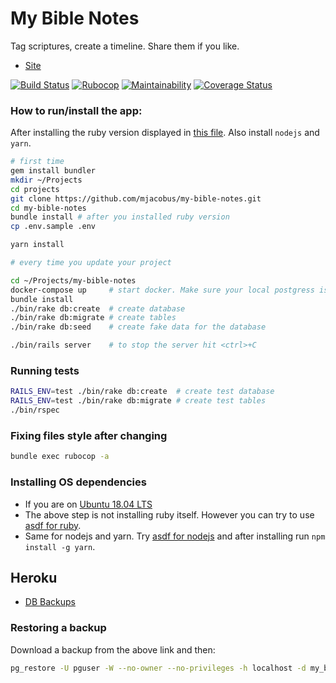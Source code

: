 # My Bible Notes

Tag scriptures, create a timeline. Share them if you like.

- [Site](https://mybiblenotes.herokuapp.com/#)

[![Build Status](https://github.com/mjacobus/my-bible-notes/actions/workflows/rails-unit-tests.yml/badge.svg)](https://github.com/mjacobus/my-bible-notes/actions/workflows/rails-unit-tests.yml?query=branch%3Amaster)
[![Rubocop](https://github.com/mjacobus/my-bible-notes/actions/workflows/rubocop.yml/badge.svg)](https://github.com/mjacobus/my-bible-notes/actions/workflows/rubocop.yml?query=branch%3Amaster)
[![Maintainability](https://api.codeclimate.com/v1/badges/e89bb4eb8004195f2420/maintainability)](https://codeclimate.com/github/mjacobus/my-bible-notes/maintainability)
[![Coverage Status](https://coveralls.io/repos/github/mjacobus/my-bible-notes/badge.svg?branch=master)](https://coveralls.io/github/mjacobus/my-bible-notes?branch=master)

### How to run/install the app:

After installing the ruby version displayed in [this file](https://github.com/mjacobus/my-bible-notes/blob/master/.ruby-version).
Also install `nodejs` and `yarn`.

```bash
# first time
gem install bundler
mkdir ~/Projects
cd projects
git clone https://github.com/mjacobus/my-bible-notes.git
cd my-bible-notes
bundle install # after you installed ruby version
cp .env.sample .env

yarn install

# every time you update your project

cd ~/Projects/my-bible-notes
docker-compose up     # start docker. Make sure your local postgress is not running
bundle install
./bin/rake db:create  # create database
./bin/rake db:migrate # create tables
./bin/rake db:seed    # create fake data for the database

./bin/rails server    # to stop the server hit <ctrl>+C
```

### Running tests

```bash
RAILS_ENV=test ./bin/rake db:create  # create test database
RAILS_ENV=test ./bin/rake db:migrate # create test tables
./bin/rspec
```

### Fixing files style after changing

```bash
bundle exec rubocop -a
```

### Installing OS dependencies

- If you are on [Ubuntu 18.04 LTS](https://github.com/mjacobus/installers/tree/master/ubuntu/18.04)
- The above step is not installing ruby itself. However you can try to use [asdf for ruby](https://github.com/asdf-vm/asdf-ruby).
- Same for nodejs and yarn. Try [asdf for nodejs](https://github.com/asdf-vm/asdf-nodejs) and after installing run `npm install -g yarn`.

## Heroku

- [DB Backups](https://data.heroku.com/datastores/6532561c-a42c-4970-83a8-4be84c0caf9d#durability)

### Restoring a backup

Download a backup from the above link and then:

```bash
pg_restore -U pguser -W --no-owner --no-privileges -h localhost -d my_bible_notes_development -1 tmp/bkp/my_bible_notes-backup-21-01-14
```
